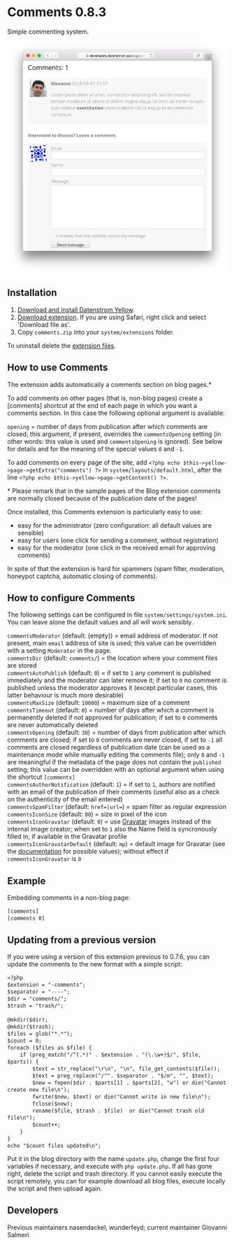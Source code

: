 # Comments 0.8.3

Simple commenting system.

<p align="center"><img src="comments-screenshot.png?raw=true" alt="Screenshot"></p>

## Installation

1. [Download and install Datenstrom Yellow](https://github.com/datenstrom/yellow/).
2. [Download extension](../../archive/master.zip). If you are using Safari, right click and select 'Download file as'.
4. Copy `comments.zip` into your `system/extensions` folder.

To uninstall delete the [extension files](extension.ini).

## How to use Comments

The extension adds automatically a comments section on blog pages.\*

To add comments on other pages (that is, non-blog pages) create a [comments] shortcut at the end of each page in which you want a comments section. In this case the following optional argument is available:

`opening` = number of days from publication after which comments are closed; this argument, if present, overrides the `commentsOpening` setting (in other words: this value is used and `commentsOpening` is ignored). See below for details and for the meaning of the special values `0` and `-1`.

To add comments on every page of the site, add `<?php echo $this->yellow->page->getExtra("comments") ?>` in  `system/layouts/default.html`, after the line `<?php echo $this->yellow->page->getContent() ?>`.

\* Please remark that in the sample pages of the Blog extension comments are normally closed because of the publication date of the pages!

Once installed, this Comments extension is particularly easy to use:

+ easy for the administrator (zero configuration: all default values are sensible)
+ easy for users (one click for sending a comment, without registration)
+ easy for the moderator (one click in the received email for approving comments)

In spite of that the extension is hard for spammers (spam filter, moderation, honeypot captcha, automatic closing of comments).

## How to configure Comments

The following settings can be configured in file `system/settings/system.ini`. You can leave alone the default values and all will work sensibly.

`commentsModerator` (default: (empty)) = email address of moderator. If not present, main `email` address of site is used; this value can be overridden with a setting `Moderator` in the page.  
`commentsDir` (default:  `comments/`) = the location where your comment files are stored  
`commentsAutoPublish` (default:  `0`) = if set to `1` any comment is published immediately and the moderator can later remove it; if set to `0` no comment is published unless the moderator approves it (except particular cases, this latter behaviour is much more desirable)  
`commentsMaxSize` (default:  `10000`) = maximum size of a comment  
`commentsTimeout` (default:  `0`) = number of days after which a comment is permanently deleted if not approved for publication; if set to `0` comments are never automatically deleted  
`commentsOpening` (default:  `30`) = number of days from publication after which comments are closed; if set to `0` comments are never closed, if set to `-1` all comments are closed regardless of publication date (can be used as a maintenance mode while manually editing the comments file); only `0` and `-1` are meaningful if the metadata of the page does not contain the `published` setting; this value can be overridden with an optional argument when using the shortcut `[comments]`  
`commentsAuthorNotification` (default:  `1`) = if set to `1`, authors are notified with an email of the publication of their comments (useful also as a check on the authenticity of the email entered)  
`commentsSpamFilter` (default:  `href=|url=`) = spam filter as regular expression  
`commentsIconSize` (default:  `80`) = size in pixel of the icon  
`commentsIconGravatar` (default:  `0`) = use [Gravatar](https://en.gravatar.com/) images instead of the internal image creator; when set to `1` also the Name field is syncronously filled in, if available in the Gravatar profile  
`commentsIconGravatarDefault` (default:  `mp`) = default image for Gravatar (see the [documentation](https://en.gravatar.com/site/implement/images/) for possible values); without effect if `commentsIconGravatar` is `0`  

## Example

Embedding comments in a non-blog page:

```
[comments]
[comments 0]
```

## Updating from a previous version

If you were using a version of this extension previous to 0.7.6, you can update the comments to the new format with a simple script:

```
<?php
$extension = "-comments";
$separator = "----";
$dir = "comments/";
$trash = "trash/";

@mkdir($dir);
@mkdir($trash);
$files = glob("*.*");
$count = 0;
foreach ($files as $file) {
    if (preg_match("/^(.*)" . $extension . "(\.\w+)$/", $file, $parts)) {
        $text = str_replace("\r\n", "\n", file_get_contents($file));
        $text = preg_replace("/^". $separator . "$/m", "", $text);
        $new = fopen($dir . $parts[1] . $parts[2], "w") or die("Cannot create new file\n");
        fwrite($new, $text) or die("Cannot write in new file\n");
        fclose($new);
        rename($file, $trash . $file)  or die("Cannot trash old file\n");
        $count++;
    }
}
echo "$count files updated\n";
```

Put it in the blog directory with the name `update.php`, change the first four variables if necessary, and execute with `php update.php`. If all has gone right, delete the script and trash directory. If you cannot easily execute the script remotely, you can for example download all blog files, execute locally the script and then upload again.

## Developers

Previous maintainers nasendackel, wunderfeyd; current maintainer Giovanni Salmeri
